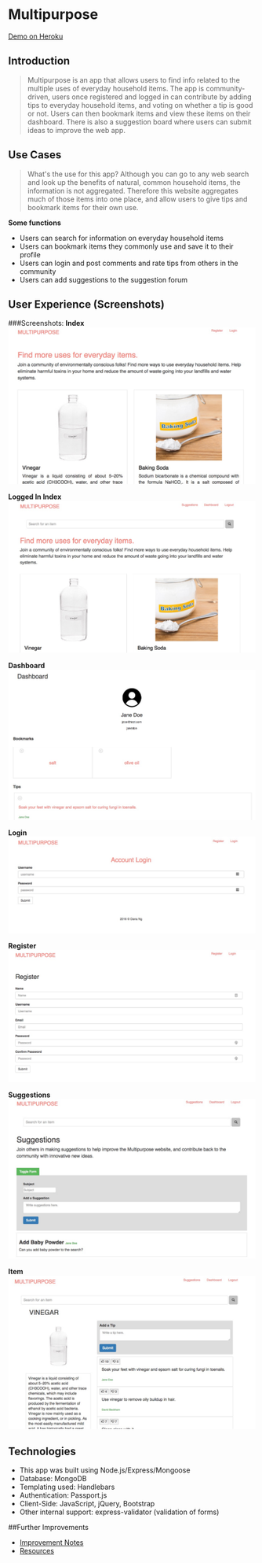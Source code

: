 # Multipurpose

[Demo on Heroku](https://infinite-ocean-13160.herokuapp.com/)

## Introduction
>Multipurpose is an app that allows users to find info related to
the multiple uses of everyday household items. The app is community-driven, users once registered and logged in can contribute by adding tips to everyday household items, and voting on whether a tip is good or not. Users can then bookmark items and view these items on their dashboard. There is also a suggestion board where users can submit ideas to improve the web app.

## Use Cases
>What's the use for this app? Although you can go to any web search and look up the benefits of natural, common household items, the information is not aggregated. Therefore this website aggregates much of those items into one place, and allow users to give tips and bookmark items for their own use.

**Some functions**

- Users can search for information on everyday household items
- Users can bookmark items they commonly use and save it to their profile
- Users can login and post comments and rate tips from others in the community
- Users can add suggestions to the suggestion forum

## User Experience (Screenshots)

###Screenshots:
**Index**
![Index](https://github.com/riceball1/multipurpose-node/blob/master/public/images/screenshots/index.jpg?raw=true)

**Logged In Index**
![LoggedIn](https://github.com/riceball1/multipurpose-node/blob/master/public/images/screenshots/loggedin-index.jpg?raw=true)

**Dashboard**
![Dashboard](https://github.com/riceball1/multipurpose-node/blob/master/public/images/screenshots/dashboard-page.jpg?raw=true)

**Login**
![Login](https://github.com/riceball1/multipurpose-node/blob/master/public/images/screenshots/login-page.jpg?raw=true)

**Register**
![Register](https://github.com/riceball1/multipurpose-node/blob/master/public/images/screenshots/register-page.jpg?raw=true)

**Suggestions**
![Suggestions](https://github.com/riceball1/multipurpose-node/blob/master/public/images/screenshots/suggestions-page.jpg?raw=true)

**Item**
![Item](https://github.com/riceball1/multipurpose-node/blob/master/public/images/screenshots/item-page.jpg?raw=true)


## Technologies
- This app was built using Node.js/Express/Mongoose
- Database: MongoDB
- Templating used: Handlebars
- Authentication: Passport.js
- Client-Side: JavaScript, jQuery, Bootstrap
- Other internal support: express-validator (validation of forms)

##Further Improvements
- [Improvement Notes](https://github.com/riceball1/multipurpose-node/blob/master/todos.md)
- [Resources](https://github.com/riceball1/multipurpose-node/blob/master/resources.md)
